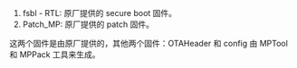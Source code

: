 1. fsbl - RTL: 原厂提供的 secure boot 固件。
2. Patch_MP: 原厂提供的 patch 固件。

这两个固件是由原厂提供的，其他两个固件：OTAHeader 和 config 由 MPTool 和 MPPack 工具来生成。